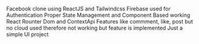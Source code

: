 Facebook clone using ReactJS and Tailwindcss 
Firebase used for Authentication
Proper State Management and Component Based working
React Rounter Dom and ContextApi
Features like commment, like, post but no cloud used therefore not working but feature is implemented
Just a simple UI project
